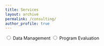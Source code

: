 ```yaml
---
title: Services
layout: archive
permalink: /consulting/
author_profile: true
---
```


<input type="radio" name="option" value="option1"> Data Management
<input type="radio" name="option" value="option2"> Program Evaluation

<div id="content"></div>

<script>
document.querySelectorAll('input[name="option"]').forEach((input) => {
  input.addEventListener('change', () => {
    const contentDiv = document.getElementById('content');
    const selectedOption = input.value;
    if (selectedOption === 'option1') {
      contentDiv.innerHTML = 'In research, data must be cleaned before it may be analyzed. However, sometimes this task is more daunting than it appears at first. Often, multiple merges, reshapings, and validation checks must be done to ensure a dataset is ready for analysis. Particularly in an era where data are unstructured (found on webpages, and must be scraped from the internet), efficient, reproducible data management is critical to the success of a project before any analysis is done. If you need to clean data for a project and need a streamlined, efficient way of doing so, <a href="mailto:j.greathouse3@student.gsu.edu">contact me</a> and we can discuss the details.';
    } else if (selectedOption === 'option2') {
      contentDiv.innerHTML = 'Frequently, researchers need to know if some intervention (say, a tax, an anti-tobacco policy, an abortion ban, or some new marketing strategy) had some effect on outcomes that we care about. However, policy is never self justifying; it must be studied and evaluated to see if it actually *achieves* the aims it is meant to achieve. In fact, this goes beyond public policy: sometimes, the interventions we care about (<a href="https://static1.squarespace.com/static/5e0fdcef27e0945c43fab131/t/61eb4615e7feef09dcbe7d29/1642808862058/The+Economic+Impact+of+Migrants+from+Hurricane+Maria.pdf">say</a>, how hurricanes affect economic outcomes) are natural events, more or less, and we wish to understand how these interventions influence outcomes. The gold standard to do this is typically conducting a randomized controlled trial, but this is rarely possible in real life for a host of reasons. Furthermore, we know that simple regression analysis, *even when we adjust for a host of covariates*, rarely provides good causal evidence for real-life treatment effect estimation. Instead, proper program evaluation demands a mixture of domain expertise and judicious application of modern econometric methods. I have experience in causal inference and have packaged numerous such methods in <a href="https://github.com/jgreathouse9/mlsynth">Python</a> and <a href="https://ideas.repec.org/c/boc/bocode/s459107.html">Stata</a>. If you wish to implement a program evaluation using rigorous and objective methods, <a href="mailto:j.greathouse3@student.gsu.edu">contact me</a> today for a free consultation so we can discuss your needs.';
    } else {
      contentDiv.innerHTML = ''; // Clear content if no option is selected
    }
  });
});
</script>
